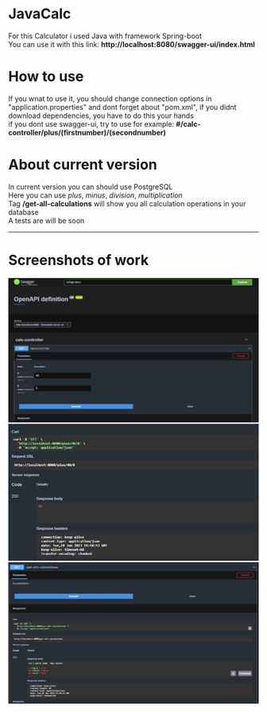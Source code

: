 # JavaCalc
For this Calculator i used Java with framework Spring-boot    
You can use it with this link: **http://localhost:8080/swagger-ui/index.html**

# How to use
If you wnat to use it, you should change connection options in "application.properties" and dont forget about "pom.xml", if you didnt download dependencies, you have to do this your hands    
if you dont use swagger-ui, try to use for example: **#/calc-controller/plus/(firstnumber)/(secondnumber)**

# About current version
In current version you can should use PostgreSQL    
Here you can use *plus*, *minus*, *division*, *multiplication*    
Tag **/get-all-calculations** will show you all calculation operations in your database   
A tests are will be soon

---
# Screenshots of work
![Swagger-ui](https://github.com/Metamor223/JavaCalc/blob/master/изображение_2023-06-20_174934218.png)
![used plus](https://github.com/Metamor223/JavaCalc/blob/master/изображение_2023-06-20_174911886.png)
![get-all-calculations](https://github.com/Metamor223/JavaCalc/blob/master/изображение_2023-06-20_174954040.png)
